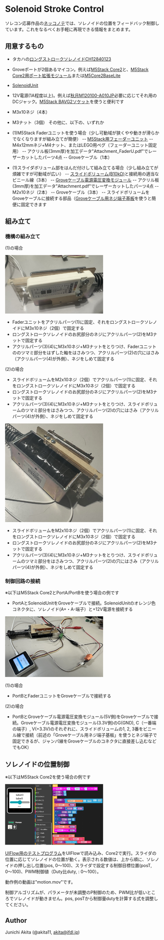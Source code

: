 # Solenoid Stroke Control

ソレコン応募作品の[ネッコノテ](https://www.youtube.com/watch?v=gPOoony_fmU)では、ソレノイドの位置をフィードバック制御しています。これをなるべくお手軽に再現できる情報をまとめます。

## 用意するもの

- タカハの[ロングストロークソレノイドCH12840123](https://www.takaha-shop.com//SHOP/ch1284.html)

- Groveポートが2個あるマイコン。例えば[M5Stack Core2](https://www.switch-science.com/products/9349)と、[M5Stack Core2用ポート拡張モジュール](https://www.switch-science.com/products/8308)または[M5Core2BaseLite](https://www.switch-science.com/products/6763)
- [SolenoidUnit](https://www.switch-science.com/products/8517)
- 12V電源(1A程度以上)。例えば[秋月M120100-A010JP](https://akizukidenshi.com/catalog/g/g117429/])必要に応じてそれ用のDCジャック。[M5Stack BAVG2ソケット](https://www.switch-science.com/products/7234)を使うと便利です
- M3x10ネジ（4本）
- M3ナット（3個）
その他に、以下の、いずれか
- (1)M5Stack Faderユニットを使う場合（少し可動域が狭くやや動きが滑らかでなくなりますが組み立てが簡便）
-- [M5Stack用フェーダーユニット](https://www.switch-science.com/products/7479)
-- M4x12mmネジ+M4ナット、またはLEGO用ペグ（フェーダーユニット固定用）
-- アクリル板(3mm厚)を加工データ"Attachment_FaderU.pdf"でレーザーカットしたパーツ4点
-- Groveケーブル（1本）

- (1)スライダボリューム部をはんだ付けして組み立てる場合（少し組み立てが煩雑ですが可動域が広い）
-- [スライドボリューム(B10kΩ)](https://akizukidenshi.com/catalog/g/g109238/)と接続用の適当なビニール線（3本）
-- [Groveケーブル電源電圧変換モジュール](https://www.switch-science.com/products/9461)
-- アクリル板(3mm厚)を加工データ"Attachment.pdf"でレーザーカットしたパーツ4点
-- M2x10ネジ（2本）
-- Groveケーブル（3本）
-- スライドボリュームをGroveケーブルに接続する部品（[Groveケーブル用ネジ端子基板](https://www.switch-science.com/products/9397)を使うと簡便に固定できます

## 組み立て

### 機構の組み立て

(1)の場合

<img src="https://github.com/akita11/SolenoidStrokeControl/blob/main/config3.jpg" width="320px">

- Faderユニットをアクリルパーツ(1)に固定、それをロングストロークソレノイドにM3x10ネジ（2個）で固定する
- ロングストロークソレノイドのお尻部分のネジにアクリルパーツ(2)をM3ナットで固定する
- アクリルパーツ(3)(4)にM3x10ネジ+M3ナットをとりつけ、Faderユニットののツマミ部分をはずした軸をはさみつつ、アクリルパーツ(2)の穴にはさみ（アクリルパーツ(4)が外側）、ネジをしめて固定する

(2)の場合
- スライドボリュームをM2x10ネジ（2個）でアクリルパーツ(1)に固定、それをロングストロークソレノイドにM3x10ネジ（2個）で固定する
- ロングストロークソレノイドのお尻部分のネジにアクリルパーツ(2)をM3ナットで固定する
- アクリルパーツ(3)(4)にM3x10ネジ+M3ナットをとりつけ、スライドボリュームのツマミ部分をはさみつつ、アクリルパーツ(2)の穴にはさみ（アクリルパーツ(4)が外側）、ネジをしめて固定する

<img src="https://github.com/akita11/SolenoidStrokeControl/blob/main/config1.jpg" width="320px">

- スライドボリュームをM2x10ネジ（2個）でアクリルパーツ(1)に固定、それをロングストロークソレノイドにM3x10ネジ（2個）で固定する
- ロングストロークソレノイドのお尻部分のネジにアクリルパーツ(2)をM3ナットで固定する
- アクリルパーツ(3)(4)にM3x10ネジ+M3ナットをとりつけ、スライドボリュームのツマミ部分をはさみつつ、アクリルパーツ(2)の穴にはさみ（アクリルパーツ(4)が外側）、ネジをしめて固定する



### 制御回路の接続

※以下はM5Stack Core2とPortA/PortBを使う場合の例です

- PortAとSolenoidUnitをGroveケーブルで接続。SolenoidUnitのオレンジ色コネクタに、ソレノイド(A+・A-端子）と+12V電源を接続する

<img src="https://github.com/akita11/SolenoidStrokeControl/blob/main/config2.jpg" width="320px">

(1)の場合

- PortBとFaderユニットをGroveケーブルで接続する


(2)の場合

- PortBとGroveケーブル電源電圧変換モジュール(5V側)をGroveケーブルで接続。Groveケーブル電源電圧変換モジュール(3.3V側)のG(GND), C（一番端の端子）, V(+3.3V)のそれぞれに、スライドボリュームの1, 2, 3番をビニール線で接続（前述の「Groveケーブル用ネジ端子基板」を使うとネジ端子で固定できるが、ジャンパ線をGroveケーブルのコネクタに直接差し込むなどでもOK）


## ソレノイドの位置制御

※以下はM5Stack Core2を使う場合の例です

<img src="https://github.com/akita11/SolenoidStrokeControl/blob/main/SolenoidStrokeControl.png" width="320px">

[UIFlow用のテストプログラム](SolenoidStrokeControl.m5f)をUIFlowで読み込み、Core2で実行。スライダの位置に応じてソレノイドの位置が動く。表示される数値は、上から順に、ソレノイドの押し出し位置(pos, 0〜100)、スライダで設定する制御目標位置(posT, 0〜100)、PWM制御値（Duty比duty, : 0〜100）。

動作例の動画は"motion.mov"です。

制御アルゴリズムが、パラメータが未調整のP制御のため、PWM比が低いところでソレノイドが動きません。pos, posTから制御量dutyを計算する式を調整してください。



## Author

Junichi Akita (@akita11, akita@ifdl.jp)
